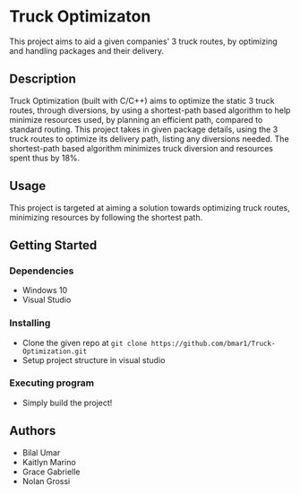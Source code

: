 # Truck Optimizaton

This project aims to aid a given companies' 3 truck routes, by optimizing and handling packages and their delivery.

## Description

Truck Optimization (built with C/C++) aims to optimize the static 3 truck routes, through diversions, by using a shortest-path based algorithm to help minimize resources used, by planning an efficient path, compared to standard routing.
This project takes in given package details, using the 3 truck routes to optimize its delivery path, listing any diversions needed. The shortest-path based algorithm minimizes truck diversion and resources spent thus by 18%. 

## Usage

This project is targeted at aiming a solution towards optimizing truck routes, minimizing resources by following the shortest path.

## Getting Started

### Dependencies

- Windows 10
- Visual Studio

### Installing
 
- Clone the given repo at ```git clone https://github.com/bmar1/Truck-Optimization.git```
- Setup project structure in visual studio

### Executing program
- Simply build the project!

## Authors
- Bilal Umar
- Kaitlyn Marino
- Grace Gabrielle
- Nolan Grossi

